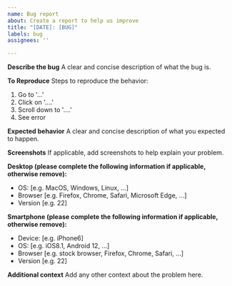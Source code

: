 ```yaml
---
name: Bug report
about: Create a report to help us improve
title: "[DATE]: [BUG]"
labels: bug
assignees: ''

---
```


**Describe the bug**
A clear and concise description of what the bug is.

**To Reproduce**
Steps to reproduce the behavior:
1. Go to '...'
2. Click on '....'
3. Scroll down to '....'
4. See error

**Expected behavior**
A clear and concise description of what you expected to happen.

**Screenshots**
If applicable, add screenshots to help explain your problem.

**Desktop (please complete the following information if applicable, otherwise remove):**
 - OS: [e.g. MacOS, Windows, Linux, ...]
 - Browser [e.g. Firefox, Chrome, Safari, Microsoft Edge, ...]
 - Version [e.g. 22]

**Smartphone (please complete the following information if applicable, otherwise remove):**
 - Device: [e.g. iPhone6]
 - OS: [e.g. iOS8.1, Android 12, ...]
 - Browser [e.g. stock browser, Firefox, Chrome, Safari, ...]
 - Version [e.g. 22]

**Additional context**
Add any other context about the problem here.
